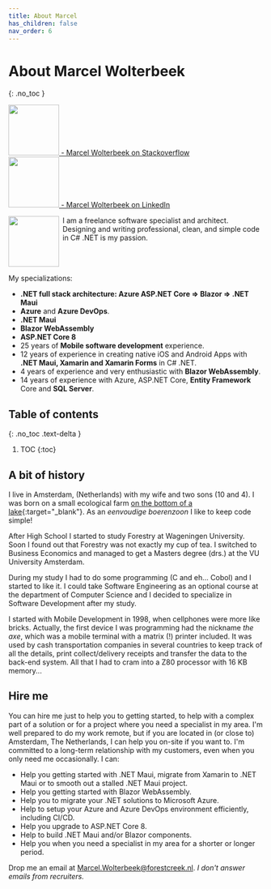 ```yaml
---
title: About Marcel
has_children: false
nav_order: 6
---
```


# About Marcel Wolterbeek
{: .no_toc }

<a href="https://stackoverflow.com/users/536241/marcel-w" target="_blank"><img src="https://www.forestbrook.net/assets/images/so-logo.png" width="100" /> - Marcel Wolterbeek on Stackoverflow</a>
<br/>
<a href="https://www.linkedin.com/in/marcel-wolterbeek-8338802/" target="_blank"><img src="https://www.forestbrook.net/assets/images/LI-Logo.png" width="100" /> - Marcel Wolterbeek on LinkedIn</a>

<div style="display:grid;grid-template-columns:auto 1fr;grid-column-gap:0.5em;">
  <div><img src="https://www.forestbrook.net/assets/images/Marcel.jpg" width="100" /></div>
  <div style="vertical-align:top">I am a freelance software specialist and architect. Designing and writing professional, clean, and simple code in C# .NET is my passion.</div>
</div>

My specializations:

- **.NET full stack architecture: Azure ASP.NET Core => Blazor => .NET Maui**
- **Azure** and **Azure DevOps**.
- **.NET Maui**
- **Blazor WebAssembly**
- **ASP.NET Core 8**
- 25 years of **Mobile software development** experience.
- 12 years of experience in creating native iOS and Android Apps with **.NET Maui, Xamarin and Xamarin Forms** in C# .NET.
- 4 years of experience and very enthusiastic with **Blazor WebAssembly**.
- 14 years of experience with Azure, ASP.NET Core, **Entity Framework** Core and **SQL Server**.

## Table of contents
{: .no_toc .text-delta }

1. TOC
{:toc}

## A bit of history

I live in Amsterdam, (Netherlands) with my wife and two sons (10 and 4). I was born on a small ecological farm [on the bottom of a lake](https://en.wikipedia.org/wiki/Haarlemmermeer){:target="_blank"}. As an _eenvoudige boerenzoon_ I like to keep code simple!

After High School I started to study Forestry at Wageningen University. Soon I found out that Forestry was not exactly my cup of tea. I switched to Business Economics and managed to get a Masters degree (drs.) at the VU University Amsterdam.

During my study I had to do some programming (C and eh... Cobol) and I started to like it. I could take Software Engineering as an optional course at the department of Computer Science and I decided to specialize in Software Development after my study.

I started with Mobile Development in 1998, when cellphones were more like bricks. Actually, the first device I was programming had the nickname _the axe_, which was a mobile terminal with a matrix (!) printer included. It was used by cash transportation companies in several countries to keep track of all the details, print collect/delivery receipts and transfer the data to the back-end system. All that I had to cram into a Z80 processor with 16 KB memory...

## Hire me

You can hire me just to help you to getting started, to help with a complex part of a solution or for a project where you need a specialist in my area. I'm well prepared to do my work remote, but if you are located in (or close to) Amsterdam, The Netherlands, I can help you on-site if you want to. I'm committed to a long-term relationship with my customers, even when you only need me occasionally. I can:

- Help you getting started with .NET Maui, migrate from Xamarin to .NET Maui or to smooth out a stalled .NET Maui project.
- Help you getting started with Blazor WebAssembly.
- Help you to migrate your .NET solutions to Microsoft Azure.
- Help to setup your Azure and Azure DevOps environment efficiently, including CI/CD.
- Help you upgrade to ASP.NET Core 8.
- Help to build .NET Maui and/or Blazor components.
- Help you when you need a specialist in my area for a shorter or longer period.

Drop me an email at Marcel.Wolterbeek@forestcreek.nl.
_I don't answer emails from recruiters._
